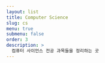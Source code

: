 ```yaml
---
layout: list
title: Computer Science
slug: cs
menu: true
submenu: false
order: 3
description: >
  컴퓨터 사이언스 전공 과목들을 정리하는 곳
---
```

